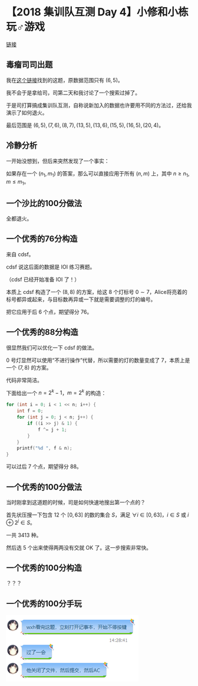 # 【2018 集训队互测 Day 4】小修和小栋玩♂游戏

[链接](https://loj.ac/problem/2490)

## 毒瘤司司出题

我在[这个链接](http://www.research.ibm.com/haifa/ponderthis/challenges/March2018.html)找到的这题，原数据范围只有 $(6,5)$。

我不会于是拿给司，司第二天和我讨论了一个搜索过掉了。

于是司打算搞成集训队互测，自称说新加入的数据也许要用不同的方法过，还给我演示了如何退火。

最后范围是 $(6,5),(7,6),(8,7),(13,5),(13,6),(15,5),(16,5),(20,4)$。

## 冷静分析

一开始没想到，但后来突然发现了一个事实：

如果存在一个 $(n_1,m_1)$ 的答案，那么可以直接应用于所有 $(n,m)$ 上，其中 $n\ge n_1,m\le m_1$。

## 一个沙比的100分做法

全都退火。

## 一个优秀的76分构造

来自 cdsf。

cdsf 说这后面的数据是 IOI 练习赛题。

（cdsf 已经开始准备 IOI 了！）

本质上 cdsf 构造了一个 $(8,8)$ 的方案，给这 $8$ 个灯标号 $0\sim 7$，Alice将亮着的标号都异或起来，与目标数再异或一下就是需要调整的灯的编号。

把它应用于后 $6$ 个点，期望得分 $76$。

## 一个优秀的88分构造

很显然我们可以优化一下 cdsf 的做法。

$0$ 号灯显然可以使用“不进行操作”代替，所以需要的灯的数量变成了 $7$，本质上是一个 $(7,8)$ 的方案。

代码非常简洁。

下面给出一个 $n=2^k-1$，$m=2^k$ 的构造：

```cpp
for (int i = 0; i < 1 << n; i++) {
	int f = 0;
	for (int j = 0; j < n; j++) {
		if ((i >> j) & 1) {
			f ^= j + 1;
		}
	}
	printf("%d ", f & n);
}
```

可以过后 $7$ 个点，期望得分 $88$。

## 一个优秀的100分做法

当时刚拿到这道题的时候，司是如何快速地搜出第一个点的？

首先状压搜一下包含 $12$ 个 $[0,63]$ 的数的集合 $S$，满足 $\forall i\in [0,63]$，$i\in S$ 或 $i \oplus 2^j\in S$。

一共 $3413$ 种。

然后选 $5$ 个出来使得两两没有交就 OK 了。这一步搜索非常快。

## 一个优秀的100分构造

？？？

## 一个优秀的100分手玩

![0](78fed976760cc8baa5f673cda1d208e6.png)